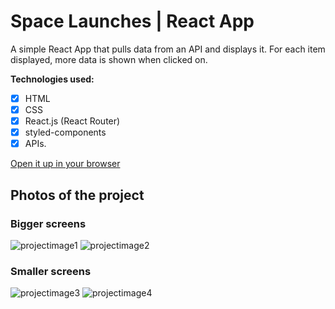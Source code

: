 # Space Launches | React App

A simple React App that pulls data from an API and displays it. For each item displayed, more data is shown when clicked on.  

**Technologies used:** 

- [x] HTML 
- [x] CSS
- [x] React.js (React Router) 
- [x] styled-components
- [x] APIs. 

[Open it up in your browser](https://rosoema.github.io/space-launches/)

## Photos of the project

### Bigger screens

![projectimage1](https://user-images.githubusercontent.com/98010825/157847588-58c309ae-ec39-4801-aebc-05bc1863d933.png)
![projectimage2](https://user-images.githubusercontent.com/98010825/157847607-8038bcbe-f252-461c-b69a-34e0933a236f.png)

### Smaller screens 

![projectimage3](https://user-images.githubusercontent.com/98010825/157847706-1973daae-2c45-4052-9431-35d84714ad2c.png)
![projectimage4](https://user-images.githubusercontent.com/98010825/157847735-bc9324b3-35f7-44ba-b096-7f714f05c39a.png)

